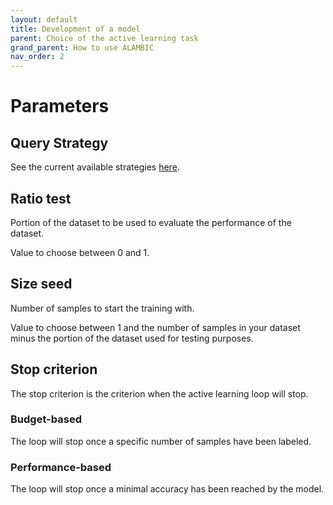 ```yaml
---
layout: default 
title: Development of a model 
parent: Choice of the active learning task 
grand_parent: How to use ALAMBIC 
nav_order: 2
---
```

# Parameters
## Query Strategy
See the current available strategies [here](/Tutorials/query_strategy.html/).

## Ratio test
Portion of the dataset to be used to evaluate the performance of the dataset.

Value to choose between 0 and 1.

## Size seed
Number of samples to start the training with.

Value to choose between 1 and the number of samples in your dataset minus the portion of the dataset used for testing purposes.

## Stop criterion
The stop criterion is the criterion when the active learning loop will stop.

### Budget-based
The loop will stop once a specific number of samples have been labeled.

### Performance-based
The loop will stop once a minimal accuracy has been reached by the model.
